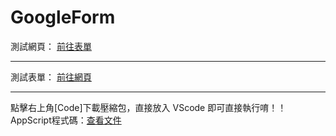 # GoogleForm
測試網頁： <a href="https://ShareYou2022.github.io/GoogleForm">前往表單</a><br/>
<hr>
測試表單： <a href="https://docs.google.com/spreadsheets/d/1U6j5IPhXkahO_Js1XxKLBw8MRv3v8N40JnYz8SZakFo/edit#gid=0">前往網頁</a><br/>
<hr>
點擊右上角[Code]下載壓縮包，直接放入 VScode 即可直接執行唷！！<br>
AppScript程式碼：<a href="">查看文件</a>
